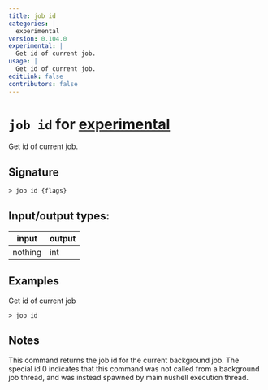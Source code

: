 ```yaml
---
title: job id
categories: |
  experimental
version: 0.104.0
experimental: |
  Get id of current job.
usage: |
  Get id of current job.
editLink: false
contributors: false
---
```

<!-- This file is automatically generated. Please edit the command in https://github.com/nushell/nushell instead. -->

# `job id` for [experimental](/commands/categories/experimental.md)

<div class='command-title'>Get id of current job.</div>

## Signature

```> job id {flags} ```


## Input/output types:

| input   | output |
| ------- | ------ |
| nothing | int    |
## Examples

Get id of current job
```nu
> job id

```

## Notes
This command returns the job id for the current background job.
The special id 0 indicates that this command was not called from a background job thread, and
was instead spawned by main nushell execution thread.